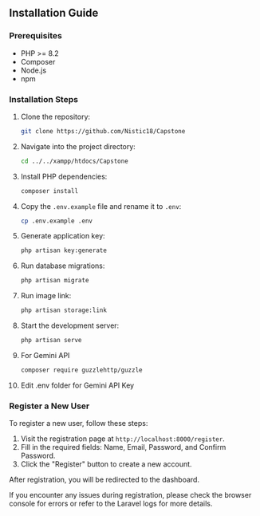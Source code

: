 ## Installation Guide

### Prerequisites
- PHP >= 8.2
- Composer
- Node.js
- npm

### Installation Steps
1. Clone the repository:
    ```bash
    git clone https://github.com/Nistic18/Capstone
    ```

2. Navigate into the project directory:
    ```bash
    cd ../../xampp/htdocs/Capstone
    ```

3. Install PHP dependencies:
    ```bash
    composer install
    ```

4. Copy the `.env.example` file and rename it to `.env`:
    ```bash
    cp .env.example .env
    ```

5. Generate application key:
    ```bash
    php artisan key:generate
    ```

6. Run database migrations:
    ```bash
    php artisan migrate
    ```
7. Run image link:
    ```bash
    php artisan storage:link
    ```
8. Start the development server:
    ```bash
    php artisan serve
    ```
9. For Gemini API
    ```bash
    composer require guzzlehttp/guzzle
    
10. Edit .env folder for Gemini API Key
### Register a New User
To register a new user, follow these steps:

1. Visit the registration page at `http://localhost:8000/register`.
2. Fill in the required fields: Name, Email, Password, and Confirm Password.
3. Click the "Register" button to create a new account.

After registration, you will be redirected to the dashboard.

If you encounter any issues during registration, please check the browser console for errors or refer to the Laravel logs for more details.
